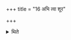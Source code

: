 +++
title = "16 अभि त्वा शूर"

+++

<details><summary>थिते</summary>

अभि त्वा शूर नोनुमोऽदुग्धा इव धेनवः । ईशानमस्य जगतः सुवर्दृशमीशानमोमित्यनूच्य न्द्र तस्थुष स्त्वामिद्धि हवामह इति यजेत् १६
</details>
